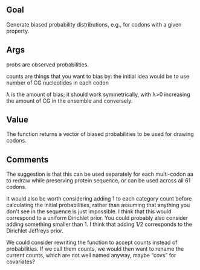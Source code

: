 ## Goal 

Generate biased probability distributions, e.g., for codons with a given property. 

## Args

probs are observed probabilities.

counts are things that you want to bias by: the initial idea would be to use number of CG nucleotides in each codon

λ is the amount of bias; it should work symmetrically, with λ>0 increasing the amount of CG in the ensemble and conversely.

## Value

The function returns a vector of biased probabilities to be used for drawing codons.

## Comments

The suggestion is that this can be used separately for each multi-codon aa to redraw while preserving protein sequence, or can be used across all 61 codons.

It would also be worth considering adding 1 to each category count before calculating the initial probabilities, rather than assuming that anything you don't see in the sequence is just impossible. I think that this would correspond to a uniform Dirichlet prior. You could probably also consider adding something smaller than 1. I think that adding 1/2 corresponds to the Dirichlet Jeffreys prior. 

We could consider rewriting the function to accept counts instead of probabilities. If we call them counts, we would then want to rename the current counts, which are not well named anyway, maybe “covs” for covariates?

